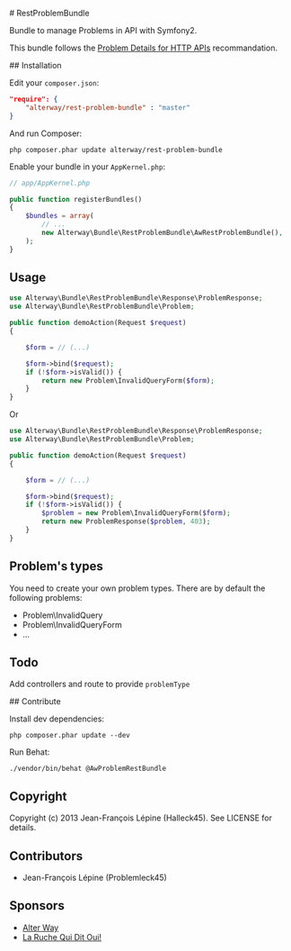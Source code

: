 # RestProblemBundle

Bundle to manage Problems in API with Symfony2.

This bundle follows the [Problem Details for HTTP APIs](http://tools.ietf.org/html/draft-nottingham-http-problem-03) 
recommandation.

## Installation

Edit your `composer.json`:

```json
"require": {
    "alterway/rest-problem-bundle" : "master"
}
```

And run Composer:

    php composer.phar update alterway/rest-problem-bundle

Enable your bundle in your `AppKernel.php`:

```php
// app/AppKernel.php

public function registerBundles()
{
    $bundles = array(
        // ...
        new Alterway\Bundle\RestProblemBundle\AwRestProblemBundle(),
    );
}
```

## Usage


```php
use Alterway\Bundle\RestProblemBundle\Response\ProblemResponse;
use Alterway\Bundle\RestProblemBundle\Problem;

public function demoAction(Request $request)
{

    $form = // (...)

    $form->bind($request);
    if (!$form->isValid()) {
        return new Problem\InvalidQueryForm($form);
    }
}
```

Or

```php
use Alterway\Bundle\RestProblemBundle\Response\ProblemResponse;
use Alterway\Bundle\RestProblemBundle\Problem;

public function demoAction(Request $request)
{

    $form = // (...)

    $form->bind($request);
    if (!$form->isValid()) {
        $problem = new Problem\InvalidQueryForm($form);
        return new ProblemResponse($problem, 403);
    }
}
```

## Problem's types

You need to create your own problem types. There are by default the following problems:

+ Problem\InvalidQuery
+ Problem\InvalidQueryForm
+ ...

## Todo

Add controllers and route to provide `problemType`

## Contribute

Install dev dependencies:

    php composer.phar update --dev

Run Behat:

    ./vendor/bin/behat @AwProblemRestBundle

## Copyright

Copyright (c) 2013 Jean-François Lépine (Halleck45). See LICENSE for details.

##  Contributors

+ Jean-François Lépine (Problemleck45)

## Sponsors

+ [Alter Way](http://www.alterway.fr)
+ [La Ruche Qui Dit Oui!](http://www.laruchequiditoui.fr)
